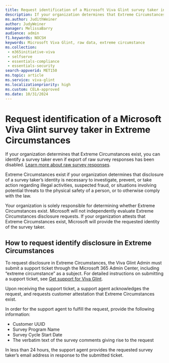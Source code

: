 ```yaml
---
title: Request identification of a Microsoft Viva Glint survey taker in Extreme Circumstances
description: If your organization determines that Extreme Circumstances exist, you can identify a survey taker even if export of raw survey responses has been disabled.
ms.author: JudithWeiner
author: JudyWeiner
manager: MelissaBarry
audience: admin
f1.keywords: NOCSH
keywords: Microsoft Viva Glint, raw data, extreme circumstance
ms.collection: 
 - m365initiative-viva
 - selfserve
 - essentials-compliance
 - essentials-security
search-appverid: MET150
ms.topic: article
ms.service: viva-glint
ms.localizationpriority: high
ms.custom: CELA-approved
ms.date: 10/31/2024
---
```


# Request identification of a Microsoft Viva Glint survey taker in Extreme Circumstances

If your organization determines that Extreme Circumstances exist, you can identify a survey taker even if export of raw survey responses has been disabled. [Learn more about raw survey responses](/viva/glint/setup/employee-raw-data-export).

Extreme Circumstances exist if your organization determines that disclosure of a survey taker’s identity is necessary to investigate, prevent, or take action regarding illegal activities, suspected fraud, or situations involving potential threats to the physical safety of a person, or to otherwise comply with the law.

Your organization is solely responsible for determining whether Extreme Circumstances exist. Microsoft will not independently evaluate Extreme Circumstances disclosure requests. If your organization attests that Extreme Circumstances exist, Microsoft will provide the requested identity of the survey taker.

## How to request identify disclosure in Extreme Circumstances 

To request disclosure in Extreme Circumstances, the Viva Glint Admin must submit a support ticket through the Microsoft 365 Admin Center, including “extreme circumstance” as a subject. For detailed instructions on submitting a support ticket, see [Get support for Viva Glint](/viva/troubleshoot/glint/contact-support/get-support-viva-glint).

Upon receiving the support ticket, a support agent acknowledges the request, and requests customer attestation that Extreme Circumstances exist. 

In order for the support agent to fulfill the request, provide the following information:
- Customer UUID
- Survey Program Name
- Survey Cycle Start Date
- The verbatim text of the survey comments giving rise to the request

In less than 24 hours, the support agent provides the requested survey taker’s email address in response to the submitted ticket.

